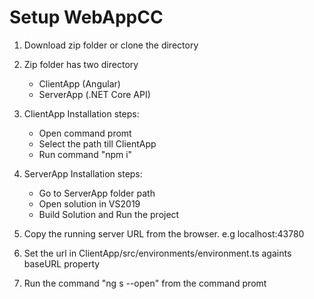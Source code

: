 # Setup WebAppCC 

1. Download zip folder or clone the directory
2. Zip folder has two directory
    - ClientApp (Angular)
    - ServerApp (.NET Core API)
    
3. ClientApp Installation steps:
    - Open command promt 
	- Select the path till ClientApp
	- Run command "npm i"
	
4. ServerApp Installation steps:
    - Go to ServerApp folder path
	- Open solution in VS2019
	- Build Solution and Run the project

5. Copy the running server URL from the browser. e.g localhost:43780
6. Set the url in ClientApp/src/environments/environment.ts againts baseURL property
7. Run the command "ng s --open" from the command promt

